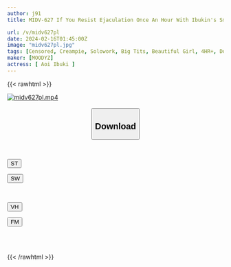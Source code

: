 ```yaml
---
author: j91
title: MIDV-627 If You Resist Ejaculation Once An Hour With Ibukin's Smiling God Service Technique, You Will Be Creampied Raw! A Heart-pounding Overnight Hot Spring Trip Where You Can Go Home Immediately If Something Goes Wrong In Amateur Fan Thanksgiving! Aoi Ibuki

url: /v/midv627pl
date: 2024-02-16T01:45:00Z
image: "midv627pl.jpg"
tags: [Censored, Creampie, Solowork, Big Tits, Beautiful Girl, 4HR+, Documentary, Fan Appreciation	]
maker: [MOODYZ]
actress: [ Aoi Ibuki ]
---
```



{{< rawhtml >}}

<div class="video" data-videoid="QXM9MX3wVrh0zRV">
    <a href="javascript:;">
        <img src="/v/midv627pl/midv627pl.jpg" width="WIDTH" height="HEIGHT" alt="midv627pl.mp4" loading="lazy">
    </a>
</div>

<script type="text/javascript" src="https://j91.asia/asset/on-demand-st.js"></script>

<br>
  <link rel="stylesheet" href="https://j91.asia/asset/bs5.css">
  
  <center>
  <button class="btn btn-primary" type="button" data-bs-toggle="collapse" data-bs-target=".multi-collapse" aria-expanded="false" aria-controls="multiCollapseExample1 multiCollapseExample2"><h2>Download</h2></button></center>
</p>
<div class="row">
  <div class="col">
    <div class="collapse multi-collapse" id="multiCollapseExample1">
      <div class="card card-body">
	      	      <br>
<div class="buttons">  
<p><a href="https://streamtape.to/v/QXM9MX3wVrh0zRV" target="_blank"><button class="btn-hover color-3"><i class="fa fa-download"></i> ST</button></a></p>
<p><a href="https://cdnwish.com/zy2ks61y419a" target="_blank"><button class="btn-hover color-2"><i class="fa fa-download"></i> SW</button></a></p></div>
    </div>
  </div>
</div>
  <div class="col">
    <div class="collapse multi-collapse" id="multiCollapseExample2">
      <div class="card card-body">
	      <br>
<div class="buttons">
<p><a href="javascript:;" target="_blank"><button class="btn-hover color-9"><i class="fa fa-download"></i> VH</button></a></p>
<p><a href="javascript:;"><button class="btn-hover color-8"><i class="fa fa-download"></i> FM</button></a></p></div>
<br><br>
      </div>
    </div>
  </div>
</div>

{{< /rawhtml >}}